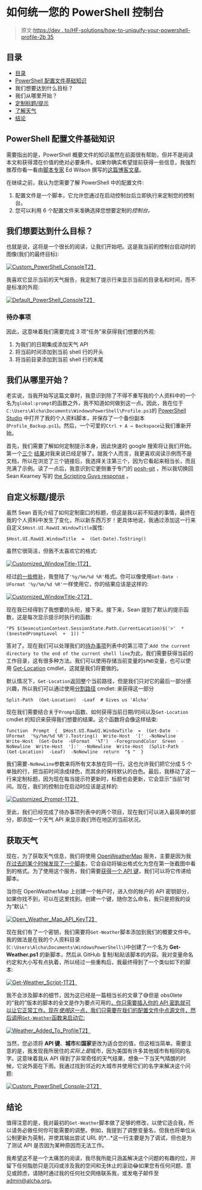 # 如何统一您的 PowerShell 控制台

> 原文:[https://dev . to/HF-solutions/how-to-uniquify-your-powershell-profile-2b 35](https://dev.to/hf-solutions/how-to-uniquify-your-powershell-profile-2b35)

## 目录

*   [目录](#table-of-contents)
*   [PowerShell 配置文件基础知识](#powershell-profile-basics)
*   我们想要达到什么目标？
*   我们从哪里开始？
*   [定制标题/提示](#customizing-the-title-prompt)
*   [了解天气](#getting-the-weather)
*   [结论](#conclusion)

## PowerShell 配置文件基础知识

需要指出的是，PowerShell 概要文件的知识虽然在前面很有帮助，但并不是阅读本文和获得潜在价值的绝对必要条件。如果你确实希望提前获得一些信息，我强烈推荐你看一看由[脚本专家](https://social.technet.microsoft.com/profile/The+Scripting+Guys) Ed Wilson 撰写的[这篇博客文章](https://blogs.technet.microsoft.com/heyscriptingguy/2012/05/21/understanding-the-six-powershell-profiles/)。

在继续之前，我认为您需要了解 PowerShell 中的配置文件:

1.  配置文件是一个脚本，它允许您通过在启动控制台后立即执行来定制您的控制台。
2.  您可以利用 6 个配置文件来准确选择您想要定制的*控制台。*

## 我们想要达到什么目标？

也就是说，这将是一个很长的阅读，让我们开始吧。这是我当前的控制台启动时的图像(我们的最终目标):

[![Custom_PowerShell_Console](../Images/ca019040e28725fbab873e97a1edddaa.png)T2】](https://res.cloudinary.com/practicaldev/image/fetch/s--Yi2WvlKp--/c_limit%2Cf_auto%2Cfl_progressive%2Cq_auto%2Cw_880/https://i.imgur.com/ljEMzRv.png)

我喜欢它显示当前的天气报告，我定制了提示行来显示当前的目录名和时间，而不是标准的外观:

[![Default_PowerShell_Console](../Images/21cb0e68fc1f119b71c9ad434efa2948.png)T2】](https://res.cloudinary.com/practicaldev/image/fetch/s--DmOyYE0Y--/c_limit%2Cf_auto%2Cfl_progressive%2Cq_auto%2Cw_880/https://i.imgur.com/oiReAl8.png)

### 待办事项

因此，这意味着我们需要完成 3 项“任务”来获得我们想要的外观:

1.  为我们的日期集成添加天气 API
2.  将当前时间添加到当前 shell 行的开头
3.  将当前目录添加到当前 shell 行的末尾

## 我们从哪里开始？

老实说，当我开始写这篇文章时，我意识到除了不得不重写我的个人资料中的一个名为`global:prompt`的函数之外，我不知道如何做到这一点。因此，我在位于`C:\Users\Alcha\Documents\WindowsPowerShell\Profile.ps1`的 [PowerShell Studio](https://www.sapien.com/software/powershell_studio) 中打开了我的个人资料脚本，并保存了一个备份副本(`Profile_Backup.ps1`)。然后，一个可爱的`Ctrl + A → Backspace`让我们重新开始。

首先，我们需要了解如何定制提示本身，因此快速的 google 搜索将让我们开始。第一个[三个](https://blogs.technet.microsoft.com/heyscriptingguy/2016/01/03/weekend-scripter-customize-powershell-title-and-prompt/) [结果](https://github.com/dahlbyk/posh-git/wiki/Customizing-Your-PowerShell-Prompt)对我来说已经足够了。就我个人而言，我更喜欢阅读示例而不是文档，所以在浏览了三个链接后，我选择关注第三个，因为它看起来相当长，而且充满了示例。读了一点后，我意识到它更侧重于专门的 [posh-git](https://github.com/dahlbyk/posh-git/) ，所以我切换回 Sean Kearney 写的 [the Scripting Guys response](https://blogs.technet.microsoft.com/heyscriptingguy/2016/01/03/weekend-scripter-customize-powershell-title-and-prompt/) 。

## 自定义标题/提示

虽然 Sean 首先介绍了如何定制窗口的标题，但这是我以前不知道的事情，最终在我的个人资料中发生了变化，所以新东西万岁！更具体地说，我通过添加这一行来自定义`$Host.UI.RawUI.WindowTitle`属性:

```
$Host.UI.RawUI.WindowTitle  =  (Get-Date).ToString() 
```

虽然它很简洁，但我不太喜欢它的格式:

[![Customized_WindowTitle-1](../Images/e6cd1e5077415a742449cc8c949fe2d6.png)T2】](https://res.cloudinary.com/practicaldev/image/fetch/s--_CP5vgAN--/c_limit%2Cf_auto%2Cfl_progressive%2Cq_auto%2Cw_880/https://i.imgur.com/wmQGfxg.png)

经过[的一些修补](https://docs.microsoft.com/en-us/powershell/module/microsoft.powershell.utility/get-date?view=powershell-6#examples)，我登陆了`'%y/%m/%d %R'`格式。你可以像使用`Get-Date -UFormat '%y/%m/%d %R'`一样使用它，你的结果应该是这样的:

[![Customized_WindowTitle-2](../Images/ca08122b80d97886423cdede7b271382.png)T2】](https://res.cloudinary.com/practicaldev/image/fetch/s--QxXIdIX---/c_limit%2Cf_auto%2Cfl_progressive%2Cq_auto%2Cw_880/https://i.imgur.com/a9fQMeH.png)

现在我已经得到了我想要的头衔，接下来。接下来，Sean 提到了默认的提示函数，这是每次显示提示时执行的函数:

```
"PS $($executionContext.SessionState.Path.CurrentLocation)$('>'  *  ($nestedPromptLevel  +  1)) " 
```

答对了。现在我们可以处理我们的[待办事项](#To-Do)列表中的第三项了:`Add the current directory to the end of the current shell line`为此，我们需要获得当前的工作目录，这有很多种方法。我们可以使用存储当前变量的`$PWD`变量，也可以使用 [Get-Location](https://docs.microsoft.com/en-us/powershell/module/microsoft.powershell.management/get-location?view=powershell-6) cmdlet，这就是我们将要做的。

默认情况下，`Get-Location`返回整个当前路径，但是我们只对它的最后一部分感兴趣，所以我们可以通过使用[分割路径](https://docs.microsoft.com/en-us/powershell/module/Microsoft.PowerShell.Management/Split-Path?view=powershell-6) cmdlet:
来获得这一部分

```
Split-Path  (Get-Location)  -Leaf  # Gives us 'Alcha' 
```

现在我们需要结合关于`Prompt`函数、如何获得当前日期/时间以及`Get-Location` cmdlet 的知识来获得我们想要的结果。这个函数将会像这样结束:

```
function  Prompt  {  $Host.UI.RawUI.WindowTitle  =  (Get-Date  -UFormat  '%y/%m/%d %R').Tostring()  Write-Host  '['  -NoNewline  Write-Host  (Get-Date  -UFormat  '%T')  -ForegroundColor  Green  -NoNewline  Write-Host  ']:'  -NoNewline  Write-Host  (Split-Path  (Get-Location)  -Leaf)  -NoNewline  return  "$ "  } 
```

我们需要`-NoNewLine`参数来将所有文本放在同一行。这也允许我们把它分成 5 个单独的行，把当前时间涂成绿色，而其余的保持默认的白色。最后，我移动了这一行来定制标题，因为现在每当提示符更新时，标题也会更新，它会显示“当前”时间。现在，我们的控制台在启动时应该是这样的:

[![Customized_Prompt-1](../Images/b7f88460b87c306e916df607177dd320.png)T2】](https://res.cloudinary.com/practicaldev/image/fetch/s--1xx8DB-p--/c_limit%2Cf_auto%2Cfl_progressive%2Cq_auto%2Cw_880/https://i.imgur.com/irOTbHA.png)

至此，我们已经完成了待办事项列表中的两个项目，现在我们可以进入最简单的部分，即添加一个天气 API 来显示我们所在地区的当前状况。

## 获取天气

现在，为了获取天气信息，我们将使用 [OpenWeatherMap](https://openweathermap.org/) 服务，主要是因为我[在过去的某个时候发现了一个脚本](https://github.com/obs0lete/Get-Weather)，它会自动将输出格式化为您在第一张截图中看到的格式。为了使用这个服务，我们需要[获得一个 API 键](https://openweathermap.org/appid)，我们可以将它传递给脚本。

当你在 OpenWeatherMap 上创建一个帐户时，进入你的帐户的 API 密钥部分，如果你找不到，可以在这里找到。创建一个键，随你怎么命名，我只是把我的设为“默认”:

[![Open_Weather_Map_API_Key](../Images/7f995919a60821f2d2dcff5e793b2baf.png)T2】](https://res.cloudinary.com/practicaldev/image/fetch/s--x6DRP1hg--/c_limit%2Cf_auto%2Cfl_progressive%2Cq_auto%2Cw_880/https://i.imgur.com/RReC8Y9.png)

现在我们有了一个密钥，我们需要将`Get-Weather`脚本添加到我们的概要文件中。我的做法是在我的个人资料目录(`C:\Users\Alcha\Documents\WindowsPowerShell\`)中创建了一个名为 **Get-Weather.ps1** 的新脚本，然后从 GitHub 复制/粘贴该脚本的内容。我对变量命名约定和大小写有点执着，所以经过一些重构后，我最终得到了一个类似如下的脚本:

[![Get-Weather_Script-1](../Images/f1aa7c873c43e0fa669afcf7e2e17012.png)T2】](https://res.cloudinary.com/practicaldev/image/fetch/s--nZcPQjKH--/c_limit%2Cf_auto%2Cfl_progressive%2Cq_auto%2Cw_880/https://i.imgur.com/heE3AmH.png)

我不会涉及脚本的细节，因为这已经是一篇相当长的文章了😅但是 obs0lete 的“我的”版本的脚本的全文是作为要点可用的[，你只需要插入你的 API 密匙就可以让它正常工作。现在*使用*这一点，我们只需要在我们的配置文件中点源文件，然后调用`Get-Weather`函数来启动它:](https://gist.github.com/Alcha/f08a83486f7d064be9d4f73300a33872)

[![Weather_Added_To_Profile](../Images/c789eb5f69ef61db1dece4b2b2ceb386.png)T2】](https://res.cloudinary.com/practicaldev/image/fetch/s--oIO7tWqD--/c_limit%2Cf_auto%2Cfl_progressive%2Cq_auto%2Cw_880/https://i.imgur.com/CpEy6aU.png)

当然，您必须将 **API 键**、**城市**和**国家**更改为适合您的值，但这相当简单。需要注意的是，我发现我所居住的*实际上是*城市，因为美国有许多其他城市有相同的名字。这意味着我从 API 得到了非常奇怪的天气结果，想象一下当天气晴朗的时候，它说外面在下雨。我通过找到邻近的大城市并使用它们的名字来解决这个问题:

[![Custom_PowerShell_Console-2](../Images/319f68a34cea81ed05704972f5cde9d0.png)T2】](https://res.cloudinary.com/practicaldev/image/fetch/s--YiUpz7gC--/c_limit%2Cf_auto%2Cfl_progressive%2Cq_auto%2Cw_880/https://i.imgur.com/i3qpiCi.png)

## 结论

值得注意的是，我对最初的`Get-Weather`脚本做了足够的修改，以使它适合我，所以请务必做任何你可能需要的调整。例如，我提到了调整变量名，但我也将单位从公制更新为英制，并使其输出尝试 URL 的*...*这一行主要是为了调试，但也是为了测试 API 是否因为某种原因而无法工作。

我希望这不是一个太痛苦的阅读，我尽我所能只涵盖解决这个问题的有趣的位，并留下任何脂肪只是沉闷或涉及我的空间和无休止的滚动😂如果您有任何问题、意见或顾虑，请随时通过我的任何社交网络联系我，或发电子邮件至[admin@alcha.org](mailto:admin@alcha.org)。